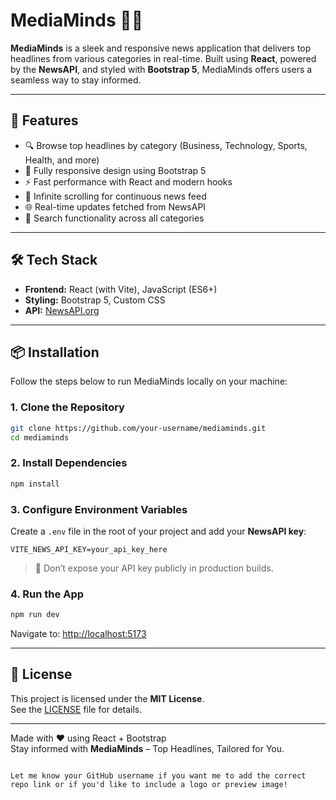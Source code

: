 # MediaMinds 🧠📰

**MediaMinds** is a sleek and responsive news application that delivers top headlines from various categories in real-time. Built using **React**, powered by the **NewsAPI**, and styled with **Bootstrap 5**, MediaMinds offers users a seamless way to stay informed.

---

## 🚀 Features

- 🔍 Browse top headlines by category (Business, Technology, Sports, Health, and more)
- 📱 Fully responsive design using Bootstrap 5
- ⚡ Fast performance with React and modern hooks
- 🔄 Infinite scrolling for continuous news feed
- 🌐 Real-time updates fetched from NewsAPI
- 🔎 Search functionality across all categories

---

## 🛠️ Tech Stack

- **Frontend:** React (with Vite), JavaScript (ES6+)
- **Styling:** Bootstrap 5, Custom CSS
- **API:** [NewsAPI.org](https://newsapi.org/)

---

## 📦 Installation

Follow the steps below to run MediaMinds locally on your machine:

### 1. Clone the Repository

```bash
git clone https://github.com/your-username/mediaminds.git
cd mediaminds
```

### 2. Install Dependencies

```bash
npm install
```

### 3. Configure Environment Variables

Create a `.env` file in the root of your project and add your **NewsAPI key**:

```env
VITE_NEWS_API_KEY=your_api_key_here
```

> 🔐 Don’t expose your API key publicly in production builds.

### 4. Run the App

```bash
npm run dev
```

Navigate to: [http://localhost:5173](http://localhost:5173)

---

## 📜 License

This project is licensed under the **MIT License**.  
See the [LICENSE](LICENSE) file for details.

---

Made with ❤️ using React + Bootstrap  
Stay informed with **MediaMinds** – Top Headlines, Tailored for You.
```

Let me know your GitHub username if you want me to add the correct repo link or if you'd like to include a logo or preview image!
